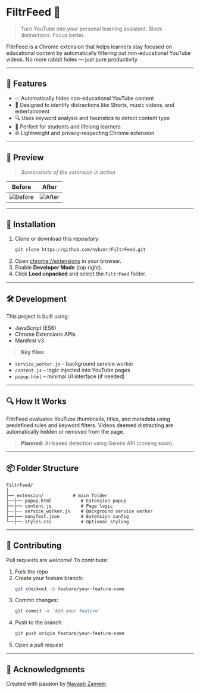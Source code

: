 # FiltrFeed 🎯

> Turn YouTube into your personal learning assistant. Block distractions. Focus better.

FiltrFeed is a Chrome extension that helps learners stay focused on educational content by automatically filtering out non-educational YouTube videos. No more rabbit holes — just pure productivity.

---

## 🚀 Features

- ✅ Automatically hides non-educational YouTube content  
- 🎯 Designed to identify distractions like Shorts, music videos, and entertainment  
- 🔍 Uses keyword analysis and heuristics to detect content type  
- 🧠 Perfect for students and lifelong learners  
- 🌐 Lightweight and privacy-respecting Chrome extension  

---

## 📸 Preview

> _Screenshots of the extension in action_

| Before | After |
|--------|-------|
| ![Before](assets/Screenshot%202025-06-18%20at%2010.46.14 PM.png) | ![After](assets/Screenshot%202025-06-18%20at%2010.47.25 PM.png) | 
---


## 🧩 Installation

1. Clone or download this repository:
   ```bash
   git clone https://github.com/nybzmr/FiltrFeed.git
   ```
2. Open [chrome://extensions](chrome://extensions) in your browser.  
3. Enable **Developer Mode** (top right).  
4. Click **Load unpacked** and select the `FiltrFeed` folder.  

---

## 🛠️ Development

This project is built using:

- JavaScript (ES6)
- Chrome Extensions APIs
- Manifest v3

> **Key files:**
- `service_worker.js` – background service worker
- `content.js` – logic injected into YouTube pages
- `popup.html` – minimal UI interface (if needed)

---

## 🔍 How It Works

FiltrFeed evaluates YouTube thumbnails, titles, and metadata using predefined rules and keyword filters. Videos deemed distracting are automatically hidden or removed from the page.

> **Planned:** AI-based detection using Gemini API (coming soon).

---

## 📦 Folder Structure

```
FiltrFeed/
│
├── extension/           # main folder
├──├── popup.html           # Extension popup
├──├── content.js           # Page logic
├──├── service_worker.js    # Background service worker
├──├── manifest.json        # Extension config
└──├── styles.css           # Optional styling
```
---

## 🤝 Contributing

Pull requests are welcome! To contribute:

1. Fork the repo  
2. Create your feature branch:  
   ```bash
   git checkout -b feature/your-feature-name
   ```
3. Commit changes:  
   ```bash
   git commit -m 'Add your feature'
   ```
4. Push to the branch:  
   ```bash
   git push origin feature/your-feature-name
   ```
5. Open a pull request  

---

## 🙌 Acknowledgments

Created with passion by [Nayaab Zameer](https://github.com/nybzmr).